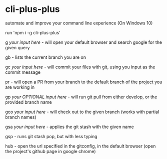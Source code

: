# cli-plus-plus
automate and improve your command line experience (On Windows 10)

run 'npm i -g cli-plus-plus'

g *your input here*             - will open your default browser and search google for the given query

gb                              - lists the current branch you are on

gc *your input here*            - will commit your files with git, using you input as the commit message

pr                              - will open a PR from your branch to the default branch of the project you are working in

gp *your OPTIONAL input here*   - will run git pull from either develop, or the provided branch name

gco *your input here*           - will check out to the given branch (works with partial branch names)

gsa *your input here*           - applies the git stash with the given name

gsp                             - runs git stash pop, but with less typing

hub                             - open the url specified in the gitconfig, in the default browser (open the project's github page in google chrome)